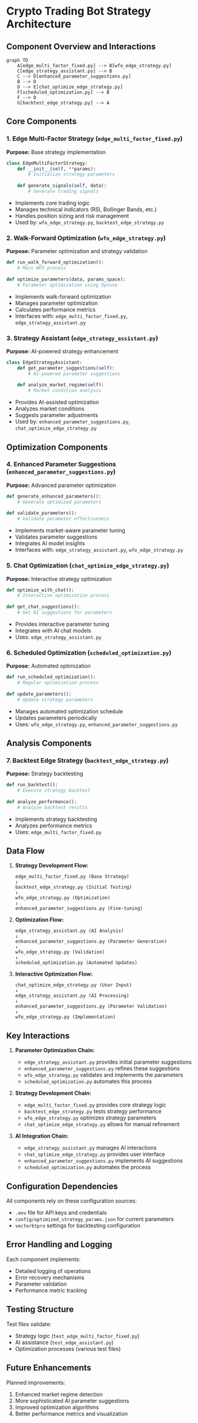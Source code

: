 # Crypto Trading Bot Strategy Architecture

## Component Overview and Interactions

```mermaid
graph TD
    A[edge_multi_factor_fixed.py] --> B[wfo_edge_strategy.py]
    C[edge_strategy_assistant.py] --> B
    C --> D[enhanced_parameter_suggestions.py]
    B --> D
    D --> E[chat_optimize_edge_strategy.py]
    F[scheduled_optimization.py] --> B
    F --> D
    G[backtest_edge_strategy.py] --> A
```

## Core Components

### 1. Edge Multi-Factor Strategy (`edge_multi_factor_fixed.py`)
**Purpose:** Base strategy implementation
```python
class EdgeMultiFactorStrategy:
    def __init__(self, **params):
        # Initialize strategy parameters
        
    def generate_signals(self, data):
        # Generate trading signals
```
- Implements core trading logic
- Manages technical indicators (RSI, Bollinger Bands, etc.)
- Handles position sizing and risk management
- Used by: `wfo_edge_strategy.py`, `backtest_edge_strategy.py`

### 2. Walk-Forward Optimization (`wfo_edge_strategy.py`)
**Purpose:** Parameter optimization and strategy validation
```python
def run_walk_forward_optimization():
    # Main WFO process
    
def optimize_parameters(data, params_space):
    # Parameter optimization using Optuna
```
- Implements walk-forward optimization
- Manages parameter optimization
- Calculates performance metrics
- Interfaces with: `edge_multi_factor_fixed.py`, `edge_strategy_assistant.py`

### 3. Strategy Assistant (`edge_strategy_assistant.py`)
**Purpose:** AI-powered strategy enhancement
```python
class EdgeStrategyAssistant:
    def get_parameter_suggestions(self):
        # AI-powered parameter suggestions
        
    def analyze_market_regime(self):
        # Market condition analysis
```
- Provides AI-assisted optimization
- Analyzes market conditions
- Suggests parameter adjustments
- Used by: `enhanced_parameter_suggestions.py`, `chat_optimize_edge_strategy.py`

## Optimization Components

### 4. Enhanced Parameter Suggestions (`enhanced_parameter_suggestions.py`)
**Purpose:** Advanced parameter optimization
```python
def generate_enhanced_parameters():
    # Generate optimized parameters
    
def validate_parameters():
    # Validate parameter effectiveness
```
- Implements market-aware parameter tuning
- Validates parameter suggestions
- Integrates AI model insights
- Interfaces with: `edge_strategy_assistant.py`, `wfo_edge_strategy.py`

### 5. Chat Optimization (`chat_optimize_edge_strategy.py`)
**Purpose:** Interactive strategy optimization
```python
def optimize_with_chat():
    # Interactive optimization process
    
def get_chat_suggestions():
    # Get AI suggestions for parameters
```
- Provides interactive parameter tuning
- Integrates with AI chat models
- Uses: `edge_strategy_assistant.py`

### 6. Scheduled Optimization (`scheduled_optimization.py`)
**Purpose:** Automated optimization
```python
def run_scheduled_optimization():
    # Regular optimization process
    
def update_parameters():
    # Update strategy parameters
```
- Manages automated optimization schedule
- Updates parameters periodically
- Uses: `wfo_edge_strategy.py`, `enhanced_parameter_suggestions.py`

## Analysis Components

### 7. Backtest Edge Strategy (`backtest_edge_strategy.py`)
**Purpose:** Strategy backtesting
```python
def run_backtest():
    # Execute strategy backtest
    
def analyze_performance():
    # Analyze backtest results
```
- Implements strategy backtesting
- Analyzes performance metrics
- Uses: `edge_multi_factor_fixed.py`

## Data Flow

1. **Strategy Development Flow:**
   ```
   edge_multi_factor_fixed.py (Base Strategy)
   ↓
   backtest_edge_strategy.py (Initial Testing)
   ↓
   wfo_edge_strategy.py (Optimization)
   ↓
   enhanced_parameter_suggestions.py (Fine-tuning)
   ```

2. **Optimization Flow:**
   ```
   edge_strategy_assistant.py (AI Analysis)
   ↓
   enhanced_parameter_suggestions.py (Parameter Generation)
   ↓
   wfo_edge_strategy.py (Validation)
   ↓
   scheduled_optimization.py (Automated Updates)
   ```

3. **Interactive Optimization Flow:**
   ```
   chat_optimize_edge_strategy.py (User Input)
   ↓
   edge_strategy_assistant.py (AI Processing)
   ↓
   enhanced_parameter_suggestions.py (Parameter Validation)
   ↓
   wfo_edge_strategy.py (Implementation)
   ```

## Key Interactions

1. **Parameter Optimization Chain:**
   - `edge_strategy_assistant.py` provides initial parameter suggestions
   - `enhanced_parameter_suggestions.py` refines these suggestions
   - `wfo_edge_strategy.py` validates and implements the parameters
   - `scheduled_optimization.py` automates this process

2. **Strategy Development Chain:**
   - `edge_multi_factor_fixed.py` provides core strategy logic
   - `backtest_edge_strategy.py` tests strategy performance
   - `wfo_edge_strategy.py` optimizes strategy parameters
   - `chat_optimize_edge_strategy.py` allows for manual refinement

3. **AI Integration Chain:**
   - `edge_strategy_assistant.py` manages AI interactions
   - `chat_optimize_edge_strategy.py` provides user interface
   - `enhanced_parameter_suggestions.py` implements AI suggestions
   - `scheduled_optimization.py` automates the process

## Configuration Dependencies

All components rely on these configuration sources:
- `.env` file for API keys and credentials
- `config/optimized_strategy_params.json` for current parameters
- `vectorbtpro` settings for backtesting configuration

## Error Handling and Logging

Each component implements:
- Detailed logging of operations
- Error recovery mechanisms
- Parameter validation
- Performance metric tracking

## Testing Structure

Test files validate:
- Strategy logic (`test_edge_multi_factor_fixed.py`)
- AI assistance (`test_edge_assistant.py`)
- Optimization processes (various test files)

## Future Enhancements

Planned improvements:
1. Enhanced market regime detection
2. More sophisticated AI parameter suggestions
3. Improved optimization algorithms
4. Better performance metrics and visualization 